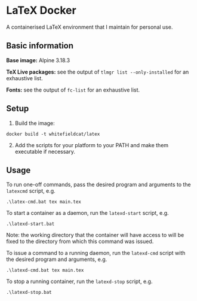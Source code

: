 # LaTeX Docker

A containerised LaTeX environment that I maintain for personal use.

## Basic information

**Base image:**
Alpine
3.18.3

**TeX Live packages:**
see the output of `tlmgr list --only-installed` for an exhaustive list.

**Fonts:**
see the output of `fc-list` for an exhaustive list.

## Setup

1. Build the image:
```
docker build -t whitefieldcat/latex
```

2. Add the scripts for your platform to your PATH and make them executable if necessary.

## Usage

To run one-off commands, pass the desired program and arguments to the `latexcmd` script, e.g.
```
.\latex-cmd.bat tex main.tex
```

To start a container as a daemon, run the `latexd-start` script, e.g.
```
.\latexd-start.bat
```
Note: the working directory that the container will have access to will be fixed to the directory from which this command was issued.

To issue a command to a running daemon, run the `latexd-cmd` script with the desired program and arguments, e.g.
```
.\latexd-cmd.bat tex main.tex
```

To stop a running container, run the `latexd-stop` script, e.g.
```
.\latexd-stop.bat
```

